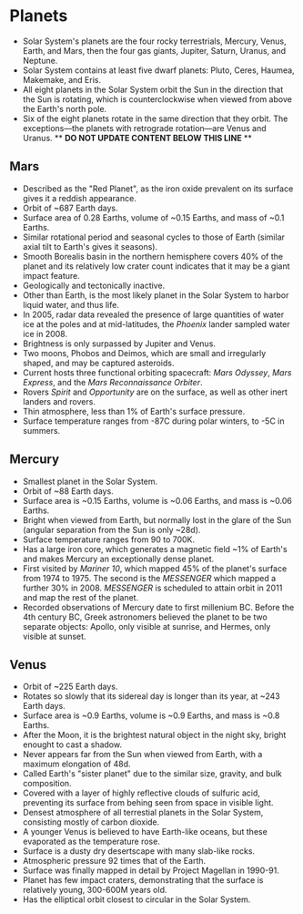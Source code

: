 Planets
=======

* Solar System's planets are the four rocky terrestrials, Mercury, Venus, Earth, and Mars, then the four gas giants, Jupiter, Saturn, Uranus, and Neptune.
* Solar System contains at least five dwarf planets: Pluto, Ceres, Haumea, Makemake, and Eris.
* All eight planets in the Solar System orbit the Sun in the direction that the Sun is rotating, which is counterclockwise when viewed from above the Earth's north pole.
* Six of the eight planets rotate in the same direction that they orbit. The exceptions&mdash;the planets with retrograde rotation&mdash;are Venus and Uranus.
** **DO NOT UPDATE CONTENT BELOW THIS LINE** **

Mars
----

* Described as the "Red Planet", as the iron oxide prevalent on its surface gives it a reddish appearance.
* Orbit of ~687 Earth days.
* Surface area of 0.28 Earths, volume of ~0.15 Earths, and mass of ~0.1 Earths.
* Similar rotational period and seasonal cycles to those of Earth (similar axial tilt to Earth's gives it seasons).
* Smooth Borealis basin in the northern hemisphere covers 40% of the planet and its relatively low crater count indicates that it may be a giant impact feature.
* Geologically and tectonically inactive.
* Other than Earth, is the most likely planet in the Solar System to harbor liquid water, and thus life.
* In 2005, radar data revealed the presence of large quantities of water ice at the poles and at mid-latitudes, the _Phoenix_ lander sampled water ice in 2008.
* Brightness is only surpassed by Jupiter and Venus.
* Two moons, Phobos and Deimos, which are small and irregularly shaped, and may be captured asteroids.
* Current hosts three functional orbiting spacecraft: _Mars Odyssey_, _Mars Express_, and the _Mars Reconnaissance Orbiter_.
* Rovers _Spirit_ and _Opportunity_ are on the surface, as well as other inert landers and rovers.
* Thin atmosphere, less than 1% of Earth's surface pressure.
* Surface temperature ranges from -87C during polar winters, to -5C in summers.

Mercury
-------

* Smallest planet in the Solar System.
* Orbit of ~88 Earth days.
* Surface area is ~0.15 Earths, volume is ~0.06 Earths, and mass is ~0.06 Earths.
* Bright when viewed from Earth, but normally lost in the glare of the Sun (angular separation from the Sun is only ~28d).
* Surface temperature ranges from 90 to 700K.
* Has a large iron core, which generates a magnetic field ~1% of Earth's and makes Mercury an exceptionally dense planet.
* First visited by _Mariner 10_, which mapped 45% of the planet's surface from 1974 to 1975. The second is the _MESSENGER_ which mapped a further 30% in 2008. _MESSENGER_ is scheduled to attain orbit in  2011 and map the rest of the planet.
* Recorded observations of Mercury date to first millenium BC. Before the 4th century BC, Greek astronomers believed the planet to be two separate objects: Apollo, only visible at sunrise, and Hermes, only visible at sunset.

Venus
-----

* Orbit of ~225 Earth days.
* Rotates so slowly that its sidereal day is longer than its year, at ~243 Earth days.
* Surface area is ~0.9 Earths, volume is ~0.9 Earths, and mass is ~0.8 Earths.
* After the Moon, it is the brightest natural object in the night sky, bright enought to cast a shadow.
* Never appears far from the Sun when viewed from Earth, with a maximum elongation of 48d.
* Called Earth's "sister planet" due to the similar size, gravity, and bulk composition.
* Covered with a layer of highly reflective clouds of sulfuric acid, preventing its surface from behing seen from space in visible light.
* Densest atmosphere of all terrestial planets in the Solar System, consisting mostly of carbon dioxide.
* A younger Venus is believed to have Earth-like oceans, but these evaporated as the temperature rose.
* Surface is a dusty dry desertscape with many slab-like rocks.
* Atmospheric pressure 92 times that of the Earth.
* Surface was finally mapped in detail by Project Magellan in 1990-91.
* Planet has few impact craters, demonstrating that the surface is relatively young, 300-600M years old.
* Has the elliptical orbit closest to circular in the Solar System.

